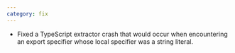 ```yaml
---
category: fix
---
```

* Fixed a TypeScript extractor crash that would occur when encountering an export specifier
  whose local specifier was a string literal.
